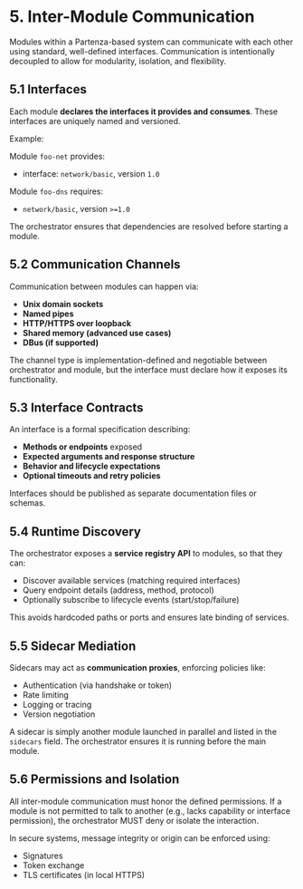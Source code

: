 # 5. Inter-Module Communication

Modules within a Partenza-based system can communicate with each other using standard, well-defined interfaces. Communication is intentionally decoupled to allow for modularity, isolation, and flexibility.

## 5.1 Interfaces

Each module **declares the interfaces it provides and consumes**. These interfaces are uniquely named and versioned.

Example:

Module `foo-net` provides:
- interface: `network/basic`, version `1.0`

Module `foo-dns` requires:
- `network/basic`, version `>=1.0`

The orchestrator ensures that dependencies are resolved before starting a module.

## 5.2 Communication Channels

Communication between modules can happen via:

- **Unix domain sockets**
- **Named pipes**
- **HTTP/HTTPS over loopback**
- **Shared memory (advanced use cases)**
- **DBus (if supported)**

The channel type is implementation-defined and negotiable between orchestrator and module, but the interface must declare how it exposes its functionality.

## 5.3 Interface Contracts

An interface is a formal specification describing:

- **Methods or endpoints** exposed
- **Expected arguments and response structure**
- **Behavior and lifecycle expectations**
- **Optional timeouts and retry policies**

Interfaces should be published as separate documentation files or schemas.

## 5.4 Runtime Discovery

The orchestrator exposes a **service registry API** to modules, so that they can:

- Discover available services (matching required interfaces)
- Query endpoint details (address, method, protocol)
- Optionally subscribe to lifecycle events (start/stop/failure)

This avoids hardcoded paths or ports and ensures late binding of services.

## 5.5 Sidecar Mediation

Sidecars may act as **communication proxies**, enforcing policies like:

- Authentication (via handshake or token)
- Rate limiting
- Logging or tracing
- Version negotiation

A sidecar is simply another module launched in parallel and listed in the `sidecars` field. The orchestrator ensures it is running before the main module.

## 5.6 Permissions and Isolation

All inter-module communication must honor the defined permissions. If a module is not permitted to talk to another (e.g., lacks capability or interface permission), the orchestrator MUST deny or isolate the interaction.

In secure systems, message integrity or origin can be enforced using:
- Signatures
- Token exchange
- TLS certificates (in local HTTPS)
